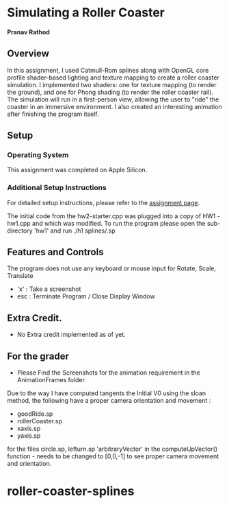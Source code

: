 # Simulating a Roller Coaster
#### Pranav Rathod

## Overview
In this assignment, I used Catmull-Rom splines along with OpenGL core profile shader-based lighting and texture mapping to create a roller coaster simulation. I implemented two shaders: one for texture mapping (to render the ground), and one for Phong shading (to render the roller coaster rail). The simulation will run in a first-person view, allowing the user to "ride" the coaster in an immersive environment. I also created an interesting animation after finishing the program itself.


## Setup

### Operating System
This assignment was completed on Apple Silicon.

### Additional Setup Instructions
For detailed setup instructions, please refer to the [assignment page](https://viterbi-web.usc.edu/~jbarbic/cs420-s24/assign1/index.html).


The initial code from the hw2-starter.cpp was plugged into a copy of HW1 - hw1.cpp and which was modified. 
To run the program please open the sub-directory 'hw1' and run ./h1 splines/<filename>.sp



## Features and Controls
The program does not use any keyboard or mouse input for Rotate, Scale, Translate

- 'x' : Take a screenshot
- esc : Terminate Program / Close Display Window 

## Extra Credit.
- No Extra credit implemented as of yet.

## For the grader
- Please Find the Screenshots for the animation requirement in the AnimationFrames folder.

Due to the way I have computed tangents the Initial V0 using the sloan method, the following have a proper camera orientation and movement : 
- goodRide.sp
- rollerCoaster.sp
- xaxis.sp
- yaxis.sp

for the files circle.sp, lefturn.sp 'arbitraryVector' in the computeUpVector() function - needs to be changed to [0,0,-1] to see proper camera movement and orientation.
# roller-coaster-splines
